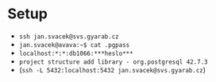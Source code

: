 # Setup
- `ssh jan.svacek@svs.gyarab.cz`
- `jan.svacek@avava:~$ cat .pgpass`
- `localhost:*:*:db1066:***heslo***`
- `project structure add library - org.postgresql 42.7.3`
- (`ssh -L 5432:localhost:5432 jan.svacek@svs.gyarab.cz`)
